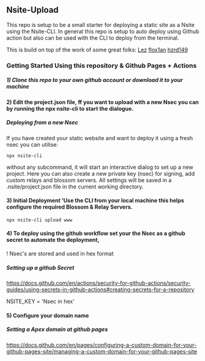 ## Nsite-Upload

This repo is setup to be a small starter for deploying a static site as a Nsite using the Nsite-CLI.
In general this repo is setup to auto deploy using Github action but also can be used with the CLI to deploy from the terminal.

This is build on top of the work of some great folks: [Lez](https://github.com/lez) [flox1an](https://github.com/flox1an) [hzrd149](https://github.com/hzrd149)


### Getting Started Using this repository & Github Pages + Actions

##### 1) Clone this repo to your own github account or download it to your machine

#### 2) Edit the project.json file, ff you want to upload with a new Nsec you can by running the npx nsite-cli to start the dialogue.

##### Deploying from a new Nsec

If you have created your static website and want to deploy it using a fresh nsec you can utilise:

```
npx nsite-cli
```
without any subcommand, it will start an interactive dialog to set up a new project. 
Here you can also create a new private key (nsec) for signing, add custom relays and blossom servers. 
All settings will be saved in a .nsite/project.json file in the current working directory.


#### 3) Initial Deployment 'Use the CLI from your local machine this helps configure the required Blossom & Relay Servers. 

```
npx nsite-cli upload www
```

#### 4) To deploy using the github workflow set your the Nsec as a github secret to automate the deployment, 

! Nsec's are stored and used in hex format

##### Setting up a github Secret

https://docs.github.com/en/actions/security-for-github-actions/security-guides/using-secrets-in-github-actions#creating-secrets-for-a-repository

NSITE_KEY = 'Nsec in hex'


#### 5) Configure your domain name

##### Setting a Apex domain at github pages

https://docs.github.com/en/pages/configuring-a-custom-domain-for-your-github-pages-site/managing-a-custom-domain-for-your-github-pages-site


